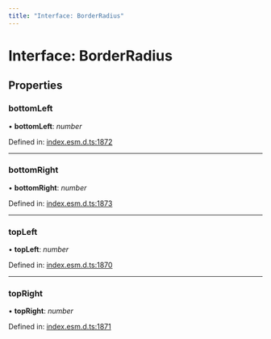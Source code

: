 ```yaml
---
title: "Interface: BorderRadius"
---
```


# Interface: BorderRadius

## Properties

### bottomLeft

• **bottomLeft**: *number*

Defined in: [index.esm.d.ts:1872](https://github.com/chartjs/Chart.js/blob/b319f2cf/types/index.esm.d.ts#L1872)

___

### bottomRight

• **bottomRight**: *number*

Defined in: [index.esm.d.ts:1873](https://github.com/chartjs/Chart.js/blob/b319f2cf/types/index.esm.d.ts#L1873)

___

### topLeft

• **topLeft**: *number*

Defined in: [index.esm.d.ts:1870](https://github.com/chartjs/Chart.js/blob/b319f2cf/types/index.esm.d.ts#L1870)

___

### topRight

• **topRight**: *number*

Defined in: [index.esm.d.ts:1871](https://github.com/chartjs/Chart.js/blob/b319f2cf/types/index.esm.d.ts#L1871)
